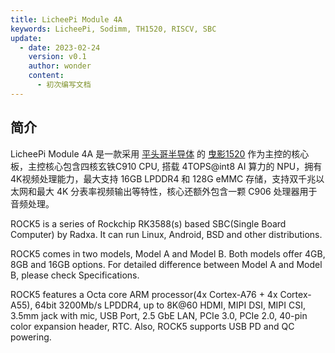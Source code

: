 ```yaml
---
title: LicheePi Module 4A
keywords: LicheePi, Sodimm, TH1520, RISCV, SBC
update:
  - date: 2023-02-24
    version: v0.1
    author: wonder
    content:
      - 初次编写文档
---
```


## 简介

LicheePi Module 4A 是一款采用 [平头哥半导体](https://www.t-head.cn/) 的 [曳影1520](https://www.t-head.cn/product/yeying) 作为主控的核心板，主控核心包含四核玄铁C910 CPU, 搭载 4TOPS@int8 AI 算力的 NPU，拥有 4K视频处理能力，最大支持 16GB LPDDR4 和 128G eMMC 存储，支持双千兆以太网和最大 4K 分表率视频输出等特性，核心还额外包含一颗 C906 处理器用于音频处理。


ROCK5 is a series of Rockchip RK3588(s) based SBC(Single Board Computer) by Radxa. It can run Linux, Android, BSD and other distributions.

ROCK5 comes in two models, Model A and Model B. Both models offer 4GB, 8GB and 16GB options. For detailed difference between Model A and Model B, please check Specifications.

ROCK5 features a Octa core ARM processor(4x Cortex-A76 + 4x Cortex-A55), 64bit 3200Mb/s LPDDR4, up to 8K@60 HDMI, MIPI DSI, MIPI CSI, 3.5mm jack with mic, USB Port, 2.5 GbE LAN, PCIe 3.0, PCIe 2.0, 40-pin color expansion header, RTC. Also, ROCK5 supports USB PD and QC powering.